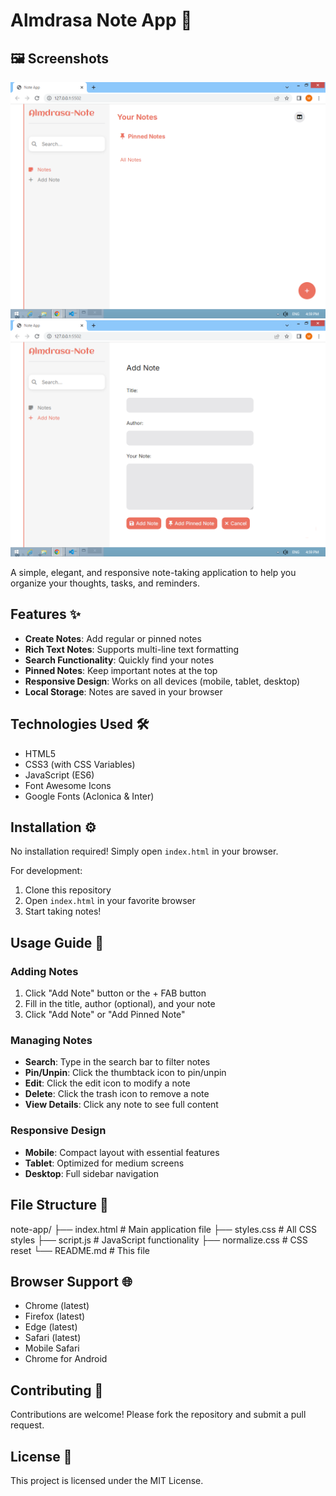 # Almdrasa Note App 📝

## 🖼 Screenshots

![Notes](1.png)
![Add Note](2.png)

A simple, elegant, and responsive note-taking application to help you organize your thoughts, tasks, and reminders.

## Features ✨

- **Create Notes**: Add regular or pinned notes
- **Rich Text Notes**: Supports multi-line text formatting
- **Search Functionality**: Quickly find your notes
- **Pinned Notes**: Keep important notes at the top
- **Responsive Design**: Works on all devices (mobile, tablet, desktop)
- **Local Storage**: Notes are saved in your browser

## Technologies Used 🛠️

- HTML5
- CSS3 (with CSS Variables)
- JavaScript (ES6)
- Font Awesome Icons
- Google Fonts (Aclonica & Inter)

## Installation ⚙️

No installation required! Simply open `index.html` in your browser.

For development:

1. Clone this repository
2. Open `index.html` in your favorite browser
3. Start taking notes!

## Usage Guide 📖

### Adding Notes

1. Click "Add Note" button or the + FAB button
2. Fill in the title, author (optional), and your note
3. Click "Add Note" or "Add Pinned Note"

### Managing Notes

- **Search**: Type in the search bar to filter notes
- **Pin/Unpin**: Click the thumbtack icon to pin/unpin
- **Edit**: Click the edit icon to modify a note
- **Delete**: Click the trash icon to remove a note
- **View Details**: Click any note to see full content

### Responsive Design

- **Mobile**: Compact layout with essential features
- **Tablet**: Optimized for medium screens
- **Desktop**: Full sidebar navigation

## File Structure 📂

note-app/
├── index.html # Main application file
├── styles.css # All CSS styles
├── script.js # JavaScript functionality
├── normalize.css # CSS reset
└── README.md # This file

## Browser Support 🌐

- Chrome (latest)
- Firefox (latest)
- Edge (latest)
- Safari (latest)
- Mobile Safari
- Chrome for Android

## Contributing 🤝

Contributions are welcome! Please fork the repository and submit a pull request.

## License 📜

This project is licensed under the MIT License.
